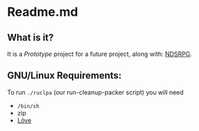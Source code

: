 # Readme.md

## What is it?
It is a _Prototype_ project for a future project, along with: [NDSRPG](https://github.com/RevolutionSoftware/NDSRPG).

## GNU/Linux Requirements:
To run `./ruclpa` (our run-cleanup-packer script) you will need
* `/bin/sh`
* zip
* [Löve](https://love2d.org)
